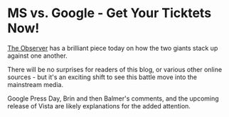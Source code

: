 MS vs. Google - Get Your Ticktets Now!
=========================================

[The Observer](http://observer.guardian.co.uk/business/story/0,,1774269,00.html) has a brilliant piece today on how the two giants stack up against one another.

There will be no surprises for readers of this blog, or various other online sources - but it's an exciting shift to see this battle move into the mainstream media.

Google Press Day, Brin and then Balmer's comments, and the upcoming release of Vista are likely explanations for the added attention.
